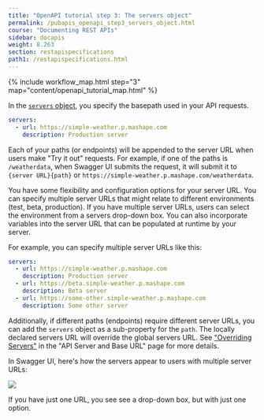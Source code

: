 ```yaml
---
title: "OpenAPI tutorial step 3: The servers object"
permalink: /pubapis_openapi_step3_servers_object.html
course: "Documenting REST APIs"
sidebar: docapis
weight: 8.263
section: restapispecifications
path1: /restapispecifications.html
---
```


{% include workflow_map.html step="3" map="content/openapi_tutorial_map.html"  %}

In the [`servers` object](https://github.com/OAI/OpenAPI-Specification/blob/master/versions/3.0.0.md#serverObject), you specify the basepath used in your API requests.

```yaml
servers:
  - url: https://simple-weather.p.mashape.com
    description: Production server
```

Each of your paths (or endpoints) will be appended to the server URL when users make "Try it out" requests. For example, if one of the paths is `/weatherdata`, when Swagger UI submits the request, it will submit it to `{server URL}{path}` or `https://simple-weather.p.mashape.com/weatherdata`.

You have some flexibility and configuration options for your server URL. You can specify multiple server URLs that might relate to different environments (test, beta, production). If you have multiple server URLs, users can select the environment from a servers drop-down box. You can also incorporate variables into the server URL that can be populated at runtime by your server.

For example, you can specify multiple server URLs like this:

```yaml
servers:
  - url: https://simple-weather.p.mashape.com
    description: Production server
  - url: https://beta.simple-weather.p.mashape.com
    description: Beta server
  - url: https://some-other.simple-weather.p.mashape.com
    description: Some other server
```

Additionally, if different paths (endpoints) require different server URLs, you can add the `servers` object as a sub-property for the `path`. The locally declared servers URL will override the global servers URL. See ["Overriding Servers"](https://swagger.io/docs/specification/api-host-and-base-path/) in the "API Server and Base URL" page for more details.

In Swagger UI, here's how the servers appear to users with multiple server URLs:

<img src="/learnapidoc/images/openapi_serversurl.png"/>

If you have just one URL, you see see a drop-down box, but with just one option.
